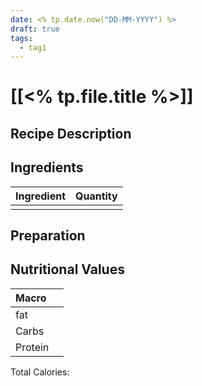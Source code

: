 ```yaml
---
date: <% tp.date.now("DD-MM-YYYY") %>
draft: true
tags:
  - tag1
---
```

# [[<% tp.file.title %>]]

## Recipe Description

## Ingredients
| Ingredient | Quantity |
| :--------- | -------- |
|            |          |
## Preparation
## Nutritional Values
| Macro   |     |
| :------ | --- |
| fat     |     |
| Carbs   |     |
| Protein |     |
Total Calories: